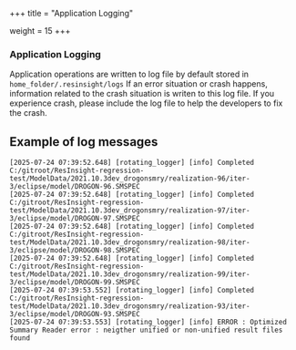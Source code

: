 +++
title = "Application Logging"

weight = 15
+++

### Application Logging

Application operations are  written to log file by default stored in `home_folder/.resinsight/logs` If an error situation or crash happens, information related to the crash situation is writen to this log file. If you experience crash, please include the log file to help the developers to fix the crash.

## Example of log messages

```
[2025-07-24 07:39:52.648] [rotating_logger] [info] Completed C:/gitroot/ResInsight-regression-test/ModelData/2021.10.3dev_drogonsmry/realization-96/iter-3/eclipse/model/DROGON-96.SMSPEC
[2025-07-24 07:39:52.648] [rotating_logger] [info] Completed C:/gitroot/ResInsight-regression-test/ModelData/2021.10.3dev_drogonsmry/realization-97/iter-3/eclipse/model/DROGON-97.SMSPEC
[2025-07-24 07:39:52.648] [rotating_logger] [info] Completed C:/gitroot/ResInsight-regression-test/ModelData/2021.10.3dev_drogonsmry/realization-98/iter-3/eclipse/model/DROGON-98.SMSPEC
[2025-07-24 07:39:52.648] [rotating_logger] [info] Completed C:/gitroot/ResInsight-regression-test/ModelData/2021.10.3dev_drogonsmry/realization-99/iter-3/eclipse/model/DROGON-99.SMSPEC
[2025-07-24 07:39:53.552] [rotating_logger] [info] Completed C:/gitroot/ResInsight-regression-test/ModelData/2021.10.3dev_drogonsmry/realization-93/iter-3/eclipse/model/DROGON-93.SMSPEC
[2025-07-24 07:39:53.553] [rotating_logger] [info] ERROR : Optimized Summary Reader error : neigther unified or non-unified result files found
```